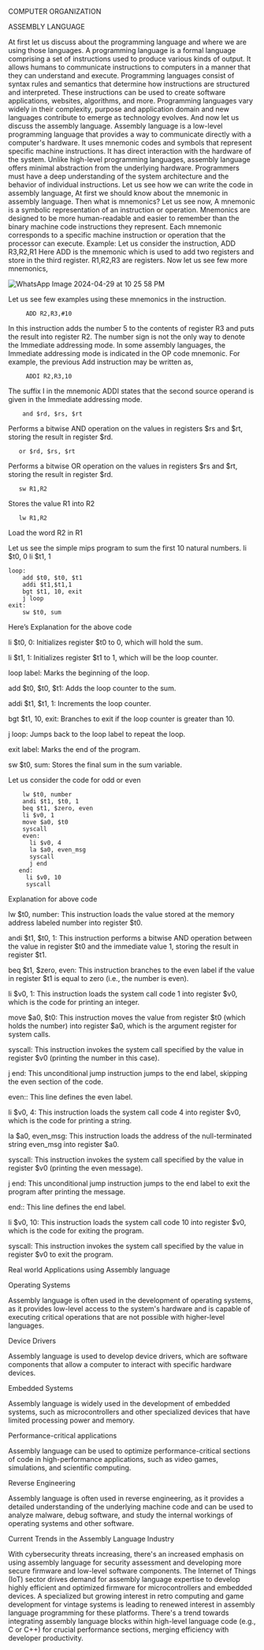 COMPUTER ORGANIZATION

ASSEMBLY LANGUAGE

      
At first let us discuss about the programming language and where we are using those languages.
A programming language is a formal language comprising a set of instructions used to produce various kinds of output. It allows humans to communicate instructions to computers in a manner that they can understand and execute. Programming languages consist of syntax rules and semantics that determine how instructions are structured and interpreted. These instructions can be used to create software applications, websites, algorithms, and more. Programming languages vary widely in their complexity, purpose and application domain and new languages contribute to emerge as technology evolves.
And now let us discuss the assembly language.
Assembly language is a low-level programming language that provides a way to communicate directly with a computer's hardware. It uses mnemonic codes and symbols that represent specific machine instructions. It has direct interaction with the hardware of the system. Unlike high-level programming languages, assembly language offers minimal abstraction from the underlying hardware. Programmers must have a deep understanding of the system architecture and the behavior of individual instructions. 
Let us see how we can write the code in assembly language,
At first we should know about the mnemonic in assembly language. Then what is mnemonics? Let us see now,
A mnemonic is a symbolic representation of an instruction or operation. Mnemonics are designed to be more human-readable and easier to remember than the binary machine code instructions they represent. Each mnemonic corresponds to a specific machine instruction or operation that the processor can execute.
Example:
Let us consider the instruction,
      ADD R3,R2,R1
Here ADD is the mnemonic which is used to add two registers and store in the third register.
R1,R2,R3 are registers. 
Now let us see few more mnemonics,



![WhatsApp Image 2024-04-29 at 10 25 58 PM](https://github.com/Rash20mika/Assembly-language/assets/168262492/920ce9bc-aa0b-49b1-b812-ffe5d07faead)


Let us see few examples using these mnemonics in the instruction.

         ADD R2,R3,#10
         
In this instruction adds the number 5 to the contents of register R3 and puts the result into register R2. The number sign is not the only way to denote the Immediate addressing mode. In some assembly languages, the Immediate addressing mode is indicated in the OP code mnemonic. For example, the previous Add instruction may be written as,

         ADDI R2,R3,10
         
The suffix I in the mnemonic ADDI states that the second source operand is given in the Immediate addressing mode.

        and $rd, $rs, $rt
        
Performs a bitwise AND operation on the values in registers $rs and $rt, storing the result in register $rd.

       or $rd, $rs, $rt
       
Performs a bitwise OR operation on the values in registers $rs and $rt, storing the result in register $rd.

       sw R1,R2
       
Stores the value R1 into R2

       lw R1,R2
       
Load the word R2 in R1
 

Let us see the simple mips program to sum the first 10 natural numbers.
        li $t0, 0
        li $t1, 1

    loop:
        add $t0, $t0, $t1
        addi $t1,$t1,1
        bgt $t1, 10, exit
        j loop
    exit: 
        sw $t0, sum

Here’s Explanation for the above code

li $t0, 0: Initializes register $t0 to 0, which will hold the sum.

li $t1, 1: Initializes register $t1 to 1, which will be the loop counter.

loop label: Marks the beginning of the loop.

add $t0, $t0, $t1: Adds the loop counter to the sum.

addi $t1, $t1, 1: Increments the loop counter.

bgt $t1, 10, exit: Branches to exit if the loop counter is greater than 10.

j loop: Jumps back to the loop label to repeat the loop.

exit label: Marks the end of the program.

sw $t0, sum: Stores the final sum in the sum variable.

Let us consider the code for odd or even

        lw $t0, number        
        andi $t1, $t0, 1     
        beq $t1, $zero, even  
        li $v0, 1             
        move $a0, $t0         
        syscall               
        even:
          li $v0, 4            
          la $a0, even_msg     
          syscall               
          j end
       end:
         li $v0, 10           
         syscall

Explanation for above code

lw $t0, number: This instruction loads the value stored at the memory address labeled number into register $t0.

andi $t1, $t0, 1: This instruction performs a bitwise AND operation between the value in register $t0 and the immediate value 1, storing the result in register $t1.

beq $t1, $zero, even: This instruction branches to the even label if the value in register $t1 is equal to zero (i.e., the number is even).

li $v0, 1: This instruction loads the system call code 1 into register $v0, which is the code for printing an integer.

move $a0, $t0: This instruction moves the value from register $t0 (which holds the number) into register $a0, which is the argument register for system calls.

syscall: This instruction invokes the system call specified by the value in register $v0 (printing the number in this case).

j end: This unconditional jump instruction jumps to the end label, skipping the even section of the code.

even:: This line defines the even label.

li $v0, 4: This instruction loads the system call code 4 into register $v0, which is the code for printing a string.

la $a0, even_msg: This instruction loads the address of the null-terminated string even_msg into register $a0.

syscall: This instruction invokes the system call specified by the value in register $v0 (printing the even message).

j end: This unconditional jump instruction jumps to the end label to exit the program after printing the message.

end:: This line defines the end label.

li $v0, 10: This instruction loads the system call code 10 into register $v0, which is the code for exiting the program.

syscall: This instruction invokes the system call specified by the value in register $v0 to exit the program.


Real world Applications using Assembly language

Operating Systems

Assembly language is often used in the development of operating systems, as it provides low-level access to the system's hardware and is capable of executing critical operations that are not possible with higher-level languages.

Device Drivers

Assembly language is used to develop device drivers, which are software components that allow a computer to interact with specific hardware devices.

Embedded Systems

Assembly language is widely used in the development of embedded systems, such as microcontrollers and other specialized devices that have limited processing power and memory.

Performance-critical applications

Assembly language can be used to optimize performance-critical sections of code in high-performance applications, such as video games, simulations, and scientific computing.

Reverse Engineering

Assembly language is often used in reverse engineering, as it provides a detailed understanding of the underlying machine code and can be used to analyze malware, debug software, and study the internal workings of operating systems and other software.

Current Trends in the Assembly Language Industry
     
With cybersecurity threats increasing, there's an increased emphasis on using assembly language for security assessment and developing more secure firmware and low-level software components.
The Internet of Things (IoT) sector drives demand for assembly language expertise to develop highly efficient and optimized firmware for microcontrollers and embedded devices.
A specialized but growing interest in retro computing and game development for vintage systems is leading to renewed interest in assembly language programming for these platforms.
There's a trend towards integrating assembly language blocks within high-level language code (e.g., C or C++) for crucial performance sections, merging efficiency with developer productivity.
